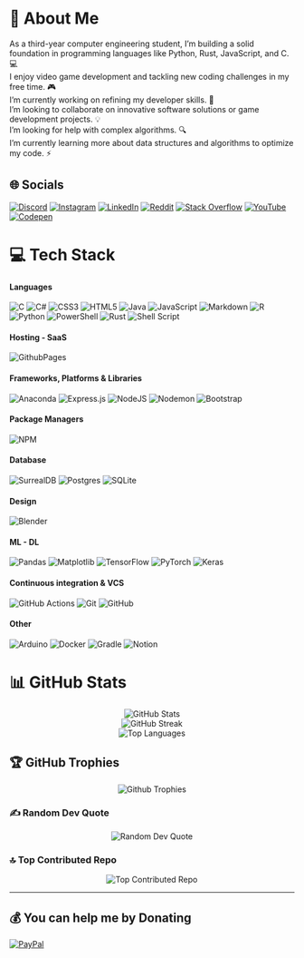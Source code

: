 # 💫 About Me

As a third-year computer engineering student, I’m building a solid foundation in programming languages like Python, Rust, JavaScript, and C. 💻 <br>I enjoy video game development and tackling new coding challenges in my free time. 🎮<br>I’m currently working on refining my developer skills. 🤖<br>I’m looking to collaborate on innovative software solutions or game development projects. 💡<br>I’m looking for help with complex algorithms. 🔍<br>I’m currently learning more about data structures and algorithms to optimize my code. ⚡<br>

## 🌐 Socials

[![Discord](https://img.shields.io/badge/Discord-%237289DA.svg?logo=discord&logoColor=white)](https://discordapp.com/users/753775310574583820)
[![Instagram](https://img.shields.io/badge/Instagram-C13584.svg?logo=Instagram&logoColor=white)](https://instagram.com/fram_vlz/)
[![LinkedIn](https://img.shields.io/badge/LinkedIn-%230077B5.svg?logo=linkedin&logoColor=white)](https://linkedin.com/in/francisco-martin-velez-manrique/)
[![Reddit](https://img.shields.io/badge/Reddit-%23FF4500.svg?logo=Reddit&logoColor=white)](https://reddit.com/user/Last_Raise9661/)
[![Stack Overflow](https://img.shields.io/badge/-Stackoverflow-FE7A16?logo=stack-overflow&logoColor=white)](https://stackoverflow.com/users/27100884/fram446742)
[![YouTube](https://img.shields.io/badge/YouTube-%23FF0000.svg?logo=YouTube&logoColor=white)](https://youtube.com/@franciscomartinvelezmanriq9685)
[![Codepen](https://img.shields.io/badge/Codepen-000000?style=for-the-badge&logo=codepen&logoColor=white)](https://codepen.io/Francisco-Mart-n-V-lez-Manrique)

# 💻 Tech Stack

#### Languages

![C](https://img.shields.io/badge/c-%2300599C.svg?style=for-the-badge&logo=c&logoColor=white)
![C#](https://img.shields.io/badge/c%23-%23239120.svg?style=for-the-badge&logo=csharp&logoColor=white)
![CSS3](https://img.shields.io/badge/-CSS3-000?style=for-the-badge&logo=css3)
![HTML5](https://img.shields.io/badge/html5-%23E34F26.svg?style=for-the-badge&logo=html5&logoColor=white)
![Java](https://img.shields.io/badge/java-%23ED8B00.svg?style=for-the-badge&logo=openjdk&logoColor=white)
![JavaScript](https://img.shields.io/badge/javascript-%23323330.svg?style=for-the-badge&logo=javascript&logoColor=%23F7DF1E)
![Markdown](https://img.shields.io/badge/markdown-%23000000.svg?style=for-the-badge&logo=markdown&logoColor=white)
![R](https://img.shields.io/badge/r-%23276DC3.svg?style=for-the-badge&logo=r&logoColor=white)
![Python](https://img.shields.io/badge/python-3670A0?style=for-the-badge&logo=python&logoColor=ffdd54)
![PowerShell](https://img.shields.io/badge/PowerShell-%235391FE.svg?style=for-the-badge&logo=powershell&logoColor=white)
![Rust](https://img.shields.io/badge/rust-%23000000.svg?style=for-the-badge&logo=rust&logoColor=white)
![Shell Script](https://img.shields.io/badge/shell_script-%23121011.svg?style=for-the-badge&logo=gnu-bash&logoColor=white)
<!-- ![C++](https://img.shields.io/badge/c++-%2300599C.svg?style=for-the-badge&logo=c%2B%2B&logoColor=white) -->

#### Hosting - SaaS

![GithubPages](https://img.shields.io/badge/github%20pages-121013?style=for-the-badge&logo=github&logoColor=white)

#### Frameworks, Platforms & Libraries

![Anaconda](https://img.shields.io/badge/Anaconda-%2344A833.svg?style=for-the-badge&logo=anaconda&logoColor=white)
![Express.js](https://img.shields.io/badge/express.js-%23404d59.svg?style=for-the-badge&logo=express&logoColor=%2361DAFB)
![NodeJS](https://img.shields.io/badge/node.js-6DA55F?style=for-the-badge&logo=node.js&logoColor=white)
![Nodemon](https://img.shields.io/badge/NODEMON-%23323330.svg?style=for-the-badge&logo=nodemon&logoColor=%BBDEAD)
![Bootstrap](https://img.shields.io/badge/bootstrap-%238511FA.svg?style=for-the-badge&logo=bootstrap&logoColor=white)

#### Package Managers

![NPM](https://img.shields.io/badge/NPM-%23CB3837.svg?style=for-the-badge&logo=npm&logoColor=white)

#### Database

![SurrealDB](https://img.shields.io/badge/SurrealDB-FF00A0?style=for-the-badge&logo=surrealdb&logoColor=white)
![Postgres](https://img.shields.io/badge/postgres-%23316192.svg?style=for-the-badge&logo=postgresql&logoColor=white)
![SQLite](https://img.shields.io/badge/sqlite-%2307405e.svg?style=for-the-badge&logo=sqlite&logoColor=white)

#### Design

![Blender](https://img.shields.io/badge/blender-%23F5792A.svg?style=for-the-badge&logo=blender&logoColor=white)

#### ML - DL

![Pandas](https://img.shields.io/badge/pandas-%23150458.svg?style=for-the-badge&logo=pandas&logoColor=white)
![Matplotlib](https://img.shields.io/badge/Matplotlib-%23ffffff.svg?style=for-the-badge&logo=Matplotlib&logoColor=black)
![TensorFlow](https://img.shields.io/badge/TensorFlow-%23FF6F00.svg?style=for-the-badge&logo=TensorFlow&logoColor=white)
![PyTorch](https://img.shields.io/badge/PyTorch-%23EE4C2C.svg?style=for-the-badge&logo=PyTorch&logoColor=white)
![Keras](https://img.shields.io/badge/Keras-%23D00000.svg?style=for-the-badge&logo=Keras&logoColor=white)
<!-- ![Plotly](https://img.shields.io/badge/Plotly-%233F4F75.svg?style=for-the-badge&logo=plotly&logoColor=white) -->

#### Continuous integration & VCS

![GitHub Actions](https://img.shields.io/badge/github%20actions-%232671E5.svg?style=for-the-badge&logo=githubactions&logoColor=white)
![Git](https://img.shields.io/badge/git-%23F05033.svg?style=for-the-badge&logo=git&logoColor=white)
![GitHub](https://img.shields.io/badge/github-%23121011.svg?style=for-the-badge&logo=github&logoColor=white)

#### Other

![Arduino](https://img.shields.io/badge/-Arduino-00979D?style=for-the-badge&logo=Arduino&logoColor=white)
![Docker](https://img.shields.io/badge/docker-%230db7ed.svg?style=for-the-badge&logo=docker&logoColor=white)
![Gradle](https://img.shields.io/badge/Gradle-02303A.svg?style=for-the-badge&logo=Gradle&logoColor=white)
![Notion](https://img.shields.io/badge/Notion-%23000000.svg?style=for-the-badge&logo=notion&logoColor=white)
<!-- ![Power Bi](https://img.shields.io/badge/power_bi-F2C811?style=for-the-badge&logo=powerbi&logoColor=black) -->

# 📊 GitHub Stats

<div align="center">
    <picture>
        <source media="(max-width: 600px)" srcset="https://github-readme-stats.vercel.app/api?username=fram446742&theme=highcontrast&hide_border=false&include_all_commits=true&count_private=true&layout=compact">
        <img src="https://github-readme-stats.vercel.app/api?username=fram446742&theme=highcontrast&hide_border=false&include_all_commits=true&count_private=true" alt="GitHub Stats"/><br/>
    </picture>
    <picture>
        <source media="(max-width: 600px)" srcset="https://github-readme-streak-stats.herokuapp.com/?user=fram446742&theme=highcontrast&hide_border=false&layout=compact">
        <img src="https://github-readme-streak-stats.herokuapp.com/?user=fram446742&theme=highcontrast&hide_border=false" alt="GitHub Streak"/><br/>
    </picture>
    <picture>
        <source media="(max-width: 600px)" srcset="https://github-readme-stats.vercel.app/api/top-langs/?username=fram446742&theme=highcontrast&hide_border=false&include_all_commits=true&count_private=true&layout=compact">
        <img src="https://github-readme-stats.vercel.app/api/top-langs/?username=fram446742&theme=highcontrast&hide_border=false&include_all_commits=true&count_private=true&layout=compact" alt="Top Languages"/>
    </picture>
</div>

## 🏆 GitHub Trophies

<div align="center">
    <img src="https://github-profile-trophy.vercel.app/?username=fram446742&theme=radical&no-frame=false&no-bg=true&margin-w=4" alt="Github Trophies"/><br/>
</div>

### ✍️ Random Dev Quote

<div align="center">
    <img src="https://quotes-github-readme.vercel.app/api?type=horizontal&theme=radical" alt="Random Dev Quote"/><br/>
</div>

### 🔝 Top Contributed Repo

<div align="center">
    <img src="https://github-contributor-stats.vercel.app/api?username=fram446742&limit=5&theme=highcontrast&combine_all_yearly_contributions=true" alt="Top Contributed Repo"/><br/>
</div>

---
<!-- [![Profile Views](https://visitcount.itsvg.in/api?id=fram446742&icon=0&color=13)](https://visitcount.itsvg.in) -->

## 💰 You can help me by Donating

  <!-- [![BuyMeACoffee](https://img.shields.io/badge/Buy%20Me%20a%20Coffee-ffdd00?style=for-the-badge&logo=buy-me-a-coffee&logoColor=black)](https://buymeacoffee.com/Jg0x88IMNo) --->
[![PayPal](https://img.shields.io/badge/PayPal-00457C?style=for-the-badge&logo=paypal&logoColor=white)](https://paypal.me/fram446742)

<!-- Proudly created with GPRM ( https://gprm.itsvg.in ) -->
